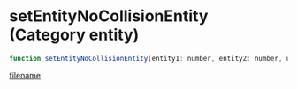 # setEntityNoCollisionEntity (Category entity)

```js
function setEntityNoCollisionEntity(entity1: number, entity2: number, unknown: boolean): void
```

[filename](setEntityNoCollisionEntity_m.md ':include')